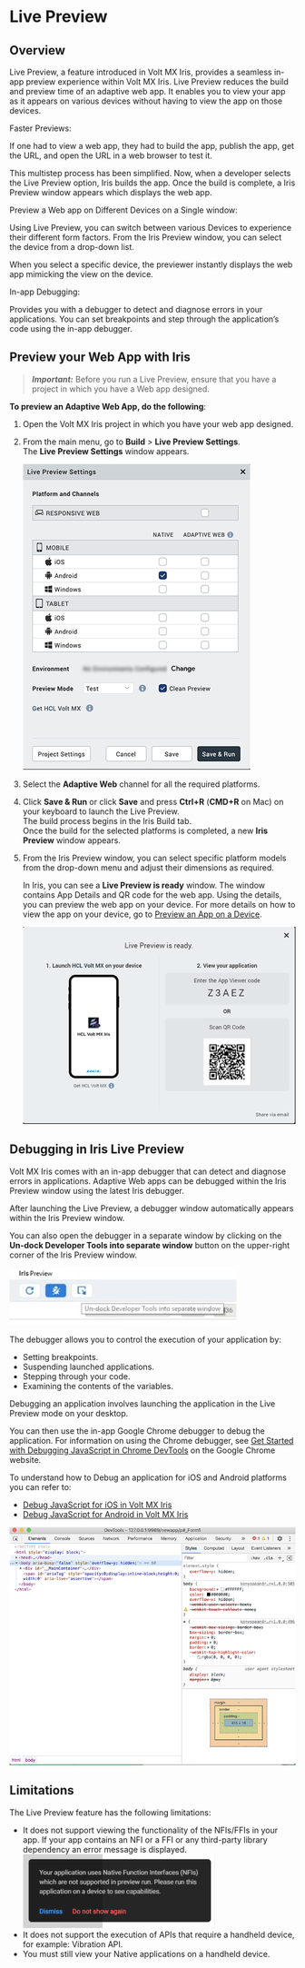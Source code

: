                           


Live Preview
============

Overview
--------

Live Preview, a feature introduced in Volt MX Iris, provides a seamless in-app preview experience within Volt MX Iris. Live Preview reduces the build and preview time of an adaptive web app. It enables you to view your app as it appears on various devices without having to view the app on those devices.

Faster Previews:

If one had to view a web app, they had to build the app, publish the app, get the URL, and open the URL in a web browser to test it.

This multistep process has been simplified. Now, when a developer selects the Live Preview option, Iris builds the app. Once the build is complete, a Iris Preview window appears which displays the web app.

Preview a Web app on Different Devices on a Single window:

Using Live Preview, you can switch between various Devices to experience their different form factors. From the Iris Preview window, you can select the device from a drop-down list.

When you select a specific device, the previewer instantly displays the web app mimicking the view on the device.

In-app Debugging:

Provides you with a debugger to detect and diagnose errors in your applications. You can set breakpoints and step through the application’s code using the in-app debugger.

Preview your Web App with Iris
------------------------------------

> **_Important:_** Before you run a Live Preview, ensure that you have a project in which you have a Web app designed.

**To preview an Adaptive Web App, do the following**:

1.  Open the Volt MX Iris project in which you have your web app designed.
2.  From the main menu, go to **Build** > **Live Preview Settings**.  
    The **Live Preview Settings** window appears.  
      
    ![](Resources/Images/Live_Preview_Settings_01_323x431.png)

3.  Select the **Adaptive Web** channel for all the required platforms.  
    
4.  Click **Save & Run** or click **Save** and press **Ctrl+R** (**CMD+R** on Mac) on your keyboard to launch the Live Preview.  
    The build process begins in the Iris Build tab.  
    Once the build for the selected platforms is completed, a new **Iris Preview** window appears.
5.  From the Iris Preview window, you can select specific platform models from the drop-down menu and adjust their dimensions as required.  
      
    <!-- ![](Resources/Images/LivePreview_707x373.png)  VM -->
      
    In Iris, you can see a **Live Preview is ready** window. The window contains App Details and QR code for the web app. Using the details, you can preview the web app on your device. For more details on how to view the app on your device, go to [Preview an App on a Device](../../../Iris/iris_app_viewer/Content/PreviewAnAppOnADevice.md).  
      
    ![](Resources/Images/wifi-qr-preview_528x378.png)  
      
    

Debugging in Iris Live Preview
------------------------------------

Volt MX  Iris  comes with an in-app debugger that can detect and diagnose errors in applications. Adaptive Web apps can be debugged within the Iris Preview window using the latest Iris debugger.

After launching the Live Preview, a debugger window automatically appears within the Iris Preview window.

You can also open the debugger in a separate window by clicking on the **Un-dock Developer Tools into separate window** button on the upper-right corner of the Iris Preview window.

![](Resources/Images/Live_Preview/Undock_400x101.jpg)

The debugger allows you to control the execution of your application by:

*   Setting breakpoints.
*   Suspending launched applications.
*   Stepping through your code.
*   Examining the contents of the variables.

Debugging an application involves launching the application in the Live Preview mode on your desktop.

You can then use the in-app Google Chrome debugger to debug the application. For information on using the Chrome debugger, see [Get Started with Debugging JavaScript in Chrome DevTools](https://developers.google.com/web/tools/chrome-devtools/javascript/) on the Google Chrome website.

To understand how to Debug an application for iOS and Android platforms you can refer to:

*   [](#SettingAndroid)[Debug JavaScript for iOS in Volt MX Iris](Inline_Debugger.md#debug-javascript-for-ios-in-volt-mx-iris)
*   [](#SettingAndroid)[Debug JavaScript for Android in Volt MX Iris](Inline_Debugger.md#debug-javascript-for-android-in-volt-mx-iris)

![](Resources/Images/Live_Preview/Debugger_Window_446x487.png)

Limitations
-----------

The Live Preview feature has the following limitations:

*   It does not support viewing the functionality of the NFIs/FFIs in your app. If your app contains an NFI or a FFI or any third-party library dependency an error message is displayed.  
    ![](Resources/Images/Live_Preview/NFIError_338x130.png)
*   It does not support the execution of APIs that require a handheld device, for example: Vibration API.
*   You must still view your Native applications on a handheld device.
